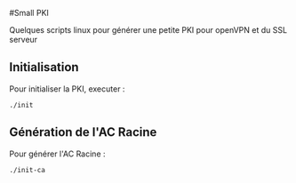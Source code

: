#Small PKI

Quelques scripts linux pour générer une petite PKI pour openVPN et du SSL serveur

## Initialisation

Pour initialiser la PKI, executer :

```
./init
```


## Génération de l'AC Racine

Pour générer l'AC Racine :

```
./init-ca
```
